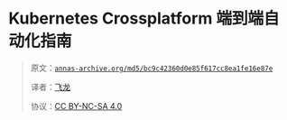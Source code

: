 # Kubernetes Crossplatform 端到端自动化指南

> 原文：[`annas-archive.org/md5/bc9c42360d0e85f617cc8ea1fe16e87e`](https://annas-archive.org/md5/bc9c42360d0e85f617cc8ea1fe16e87e)
> 
> 译者：[飞龙](https://github.com/wizardforcel)
> 
> 协议：[CC BY-NC-SA 4.0](http://creativecommons.org/licenses/by-nc-sa/4.0/)